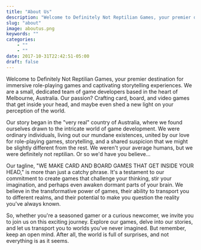 ```yaml
---
title: "About Us"
description: "Welcome to Definitely Not Reptilian Games, your premier destination for immersive role-playing games and captivating storytelling experiences."
slug: "about"
image: aboutus.png
keywords: ""
categories: 
    - ""
    - ""
date: 2017-10-31T22:42:51-05:00
draft: false
---
```


Welcome to Definitely Not Reptilian Games, your premier destination for immersive role-playing games and captivating storytelling experiences. We are a small, dedicated team of game developers based in the heart of Melbourne, Australia. Our passion? Crafting card, board, and video games that get inside your head, and maybe even shed a new light on your perception of the world.

Our story began in the "very real" country of Australia, where we found ourselves drawn to the intricate world of game development. We were ordinary individuals, living out our mundane existences, united by our love for role-playing games, storytelling, and a shared suspicion that we might be slightly different from the rest. We weren't your average humans, but we were definitely not reptilian. Or so we'd have you believe...

Our tagline, "WE MAKE CARD AND BOARD GAMES THAT GET INSIDE YOUR HEAD," is more than just a catchy phrase. It's a testament to our commitment to create games that challenge your thinking, stir your imagination, and perhaps even awaken dormant parts of your brain. We believe in the transformative power of games, their ability to transport you to different realms, and their potential to make you question the reality you've always known.

So, whether you're a seasoned gamer or a curious newcomer, we invite you to join us on this exciting journey. Explore our games, delve into our stories, and let us transport you to worlds you've never imagined. But remember, keep an open mind. After all, the world is full of surprises, and not everything is as it seems.